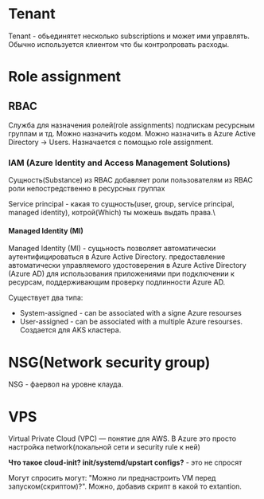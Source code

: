 # Tenant

Tenant - обьединятет несколько subscriptions и может ими управлять. Обычно используется клиентом что бы контролровать расходы. 

# Role assignment

## RBAC

Служба для назначения ролей(role assignments) подпискам ресурсным группам и тд. Можно назначить кодом. Можно назначить в Azure Active Directory -> Users. Назначается с помощью role assignment.

### IAM (Azure Identity and Access Management Solutions)

Сущность(Substance) из RBAC добавляет роли пользователям из RBAC роли непостредственно в ресурсных группах

Service principal - какая то сущность(user, group, service principal, managed identity), котрой(Which) ты можешь выдать права.\

#### Managed Identity (MI)

Managed Identity (MI) - сущьность позволяет автоматически аутентифицироваться в Azure Active Directory. предоставление автоматически управляемого удостоверения в Azure Active Directory (Azure AD) для использования приложениями при подключении к ресурсам, поддерживающим проверку подлинности Azure AD.

Существует два типа:

- System-assigned - can be associated with a signe Azure resourses
- User-assigned - can be associated with a multiple Azure resourses. Создается для AKS кластера.

# NSG(Network security group)

NSG - фаервол на уровне клауда.


# VPS 

Virtual Private Cloud (VPC) — понятие для AWS. В Azure это просто настройка network(локальной сети и security rule к ней)

__Что такое cloud-init? init/systemd/upstart configs?__ - это не спросят

Могут спросить могут: "Можно ли преднастроить VM перед запуском(скриптом)?".
Можно, добавив скрипт в какой то extantion.
